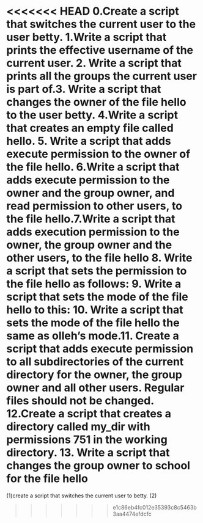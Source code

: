 <<<<<<< HEAD
0.Create a script that switches the current user to the user betty. 1.Write a script that prints the effective username of the current user. 2. Write a script that prints all the groups the current user is part of.3. Write a script that changes the owner of the file hello to the user betty. 4.Write a script that creates an empty file called hello. 5. Write a script that adds execute permission to the owner of the file hello. 6.Write a script that adds execute permission to the owner and the group owner, and read permission to other users, to the file hello.7.Write a script that adds execution permission to the owner, the group owner and the other users, to the file hello 8. Write a script that sets the permission to the file hello as follows: 9. Write a script that sets the mode of the file hello to this: 10. Write a script that sets the mode of the file hello the same as olleh’s mode.11. Create a script that adds execute permission to all subdirectories of the current directory for the owner, the group owner and all other users. Regular files should not be changed. 12.Create a script that creates a directory called my_dir with permissions 751 in the working directory. 13. Write a script that changes the group owner to school for the file hello
=======
(1)create a script that switches the current user to betty. (2)
>>>>>>> e1c86eb4fc012e35393c8c5463b3aa4474efdcfc

